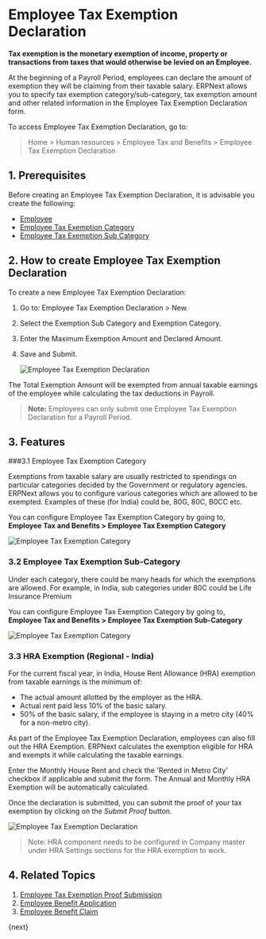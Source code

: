 <!-- add-breadcrumbs -->
# Employee Tax Exemption Declaration

**Tax exemption is the monetary exemption of income, property or transactions from taxes that would otherwise be levied on an Employee.**

At the beginning of a Payroll Period, employees can declare the amount of exemption they will be claiming from their taxable salary. ERPNext allows you to specify tax exemption category/sub-category, tax exemption amount and other related information in the Employee Tax Exemption Declaration form.


To access Employee Tax Exemption Declaration, go to:

> Home > Human resources > Employee Tax and Benefits > Employee Tax Exemption Declaration


## 1. Prerequisites

Before creating an Employee Tax Exemption Declaration, it is advisable you create the following:

* [Employee](/docs/v12/user/manual/en/human-resources/employee)
* [Employee Tax Exemption Category](#31-employee-tax-exemption-category)
* [Employee Tax Exemption Sub Category](#32-employee-tax-exemption-category)


## 2. How to create Employee Tax Exemption Declaration

To create a new Employee Tax Exemption Declaration:

1. Go to: Employee Tax Exemption Declaration > New.
1. Select the Exemption Sub Category and Exemption Category.
1. Enter the Maximum Exemption Amount and Declared Amount.
1. Save and Submit.

    <img class="screenshot" alt="Employee Tax Exemption Declaration" src="{{docs_base_url}}/v12/assets/img/human-resources/employee-tax-exemption-declaration.png">

The Total Exemption Amount will be exempted from annual taxable earnings of the employee while calculating the tax deductions in Payroll.

> **Note:** Employees can only submit one Employee Tax Exemption Declaration for a Payroll Period.

## 3. Features

###3.1 Employee Tax Exemption Category

Exemptions from taxable salary are usually restricted to spendings on particular categories decided by the Government or regulatory agencies. ERPNext allows you to configure various categories which are allowed to be exempted. Examples of these (for India) could be, 80G, 80C, B0CC etc.

You can configure Employee Tax Exemption Category by going to, **Employee Tax and Benefits > Employee Tax Exemption Category**

 <img class="screenshot" alt="Employee Tax Exemption Category" src="{{docs_base_url}}/v12/assets/img/human-resources/employee-tax-exemption-sub-category1.png">


### 3.2 Employee Tax Exemption Sub-Category

Under each category, there could be many heads for which the exemptions are allowed. For example, in India, sub categories under 80C could be Life Insurance Premium

You can configure Employee Tax Exemption Category by going to, **Employee Tax and Benefits > Employee Tax Exemption Sub-Category**

 <img class="screenshot" alt="Employee Tax Exemption Category" src="{{docs_base_url}}/v12/assets/img/human-resources/employee-tax-exemption-category1.png">


### 3.3 HRA Exemption (Regional - India)

For the current fiscal year, in India, House Rent Allowance (HRA) exemption from taxable earnings is the minimum of:

* The actual amount allotted by the employer as the HRA.
* Actual rent paid less 10% of the basic salary.
* 50% of the basic salary, if the employee is staying in a metro city (40% for a non-metro city).

As part of the Employee Tax Exemption Declaration, employees can also fill out the HRA Exemption. ERPNext calculates the exemption eligible for HRA and exempts it while calculating the taxable earnings.

Enter the Monthly House Rent and check the 'Rented in Metro City' checkbox if applicable and submit the form. The Annual and Monthly HRA Exemption will be automatically calculated.

Once the declaration is submitted, you can submit the proof of your tax exemption by clicking on the _Submit Proof_ button.


<img class="screenshot" alt="Employee Tax Exemption Declaration" src="{{docs_base_url}}/v12/assets/img/human-resources/hra-exemption.png">

> Note: HRA component needs to be configured in Company master under HRA Settings sections for the HRA exemption to work.


## 4. Related Topics

1. [Employee Tax Exemption Proof Submission](/docs/v12/user/manual/en/human-resources/employee-tax-exemption-proof-submission)
1. [Employee Benefit Application](/docs/v12/user/manual/en/human-resources/employee-benefit-application)
1. [Employee Benefit Claim](/docs/v12/user/manual/en/human-resources/employee-benefit-claim)

{next}
